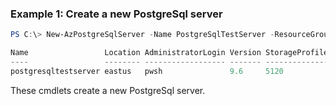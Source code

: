 ### Example 1: Create a new PostgreSql server
```powershell
PS C:\> New-AzPostgreSqlServer -Name PostgreSqlTestServer -ResourceGroupName PostgreSqlTestRG -Location eastus -AdministratorUserName pwsh -AdministratorLoginPassword $password -Sku GP_Gen5_4

Name                 Location AdministratorLogin Version StorageProfileStorageMb SkuName   SkuSize SkuTier        SslEnforcement
----                 -------- ------------------ ------- ----------------------- -------   ------- -------        --------------
postgresqltestserver eastus   pwsh               9.6     5120                    GP_Gen5_4         GeneralPurpose Enabled
```

These cmdlets create a new PostgreSql server.